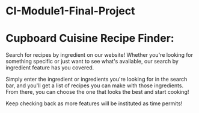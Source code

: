 # CI-Module1-Final-Project

# Cupboard Cuisine Recipe Finder:

Search for recipes by ingredient on our website! Whether you're looking for something specific or just want to see what's available, our search by ingredient feature has you covered. 

Simply enter the ingredient or ingredients you're looking for in the search bar, and you'll get a list of recipes you can make with those ingredients. From there, you can choose the one that looks the best and start cooking!

Keep checking back as more features will be instituted as time permits! 
